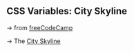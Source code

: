 ## CSS Variables: City Skyline

&rarr; from [freeCodeCamp](https://www.freecodecamp.org/learn/2022/responsive-web-design/)

&rarr; The [City Skyline](https://fdromer.github.io/city_skyline/)